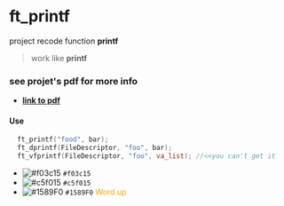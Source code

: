 # ft_printf
project recode function **printf**

>work like **printf**

### see projet's pdf for more info
* **[link to pdf](https://cdn.intra.42.fr/pdf/pdf/20/ft_printf.pdf)**

#### Use
```C
  ft_printf("food", bar);
  ft_dprintf(FileDescriptor, "foo", bar);
  ft_vfprintf(FileDescriptor, "foo", va_list); //<<you can't get it
```
- ![#f03c15](https://placehold.it/15/f03c15/000000?text=+) `#f03c15`
- ![#c5f015](https://placehold.it/15/c5f015/000000?text=+) `#c5f015`
- ![#1589F0](https://placehold.it/15/1589F0/000000?text=+) `#1589F0`
<span style="color:orange;">Word up</span>
